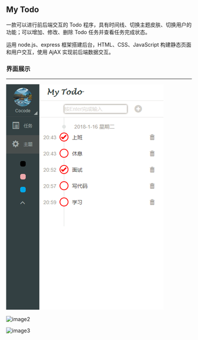 ## My Todo

一款可以进行前后端交互的 Todo 程序，具有时间线、切换主题皮肤、切换用户的功能；可以增加、修改、删除 Todo 任务并查看任务完成状态。

运用 node.js、express 框架搭建后台，HTML、CSS、JavaScript 构建静态页面和用户交互，使用 AjAX 实现前后端数据交互。

### 界面展示
-----
![image1](https://github.com/cocode240011/Web-develop/blob/master/Screenshots/681.png)

![image2](https://github.com/cocode240011/Web-develop/tree/master/Screenshots/799.png)

![image3](https://github.com/cocode240011/Web-develop/tree/master/Screenshots/835.png)


